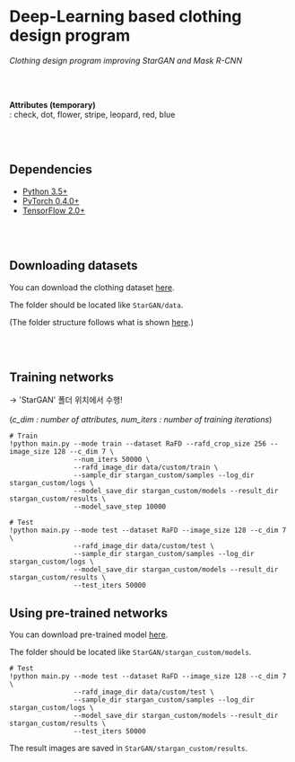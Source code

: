 # Deep-Learning based clothing design program 

_Clothing design program improving StarGAN and Mask R-CNN_

<br><br>


__Attributes (temporary)__<br>
: check, dot, flower, stripe, leopard, red, blue 


<br><br>

## Dependencies
* [Python 3.5+](https://www.continuum.io/downloads)
* [PyTorch 0.4.0+](http://pytorch.org/)
* [TensorFlow 2.0+](https://www.tensorflow.org/)

<br><br>



## Downloading datasets
You can download the clothing dataset [here](https://drive.google.com/drive/folders/12zLjMI1XY0Tl_QK2Gwb8P8V-yLsNvoFU?usp=sharing).
<br>

The folder should be located like `StarGAN/data`.


(The folder structure follows what is shown [here](https://github.com/yunjey/StarGAN/blob/master/jpg/RaFD.md).)


<br><br>


## Training networks 
-> 'StarGAN' 폴더 위치에서 수행!<br><br>
(_c_dim : number of attributes, num_iters : number of training iterations_)

```
# Train
!python main.py --mode train --dataset RaFD --rafd_crop_size 256 --image_size 128 --c_dim 7 \
                --num_iters 50000 \
                --rafd_image_dir data/custom/train \
                --sample_dir stargan_custom/samples --log_dir stargan_custom/logs \
                --model_save_dir stargan_custom/models --result_dir stargan_custom/results \
                --model_save_step 10000
```
```
# Test
!python main.py --mode test --dataset RaFD --image_size 128 --c_dim 7 \
                --rafd_image_dir data/custom/test \
                --sample_dir stargan_custom/samples --log_dir stargan_custom/logs \
                --model_save_dir stargan_custom/models --result_dir stargan_custom/results \
                --test_iters 50000
```


## Using pre-trained networks
You can download pre-trained model [here](https://drive.google.com/drive/folders/1YA8Ju_UAwqj8HBe-G6bPw0F3nXCaUl_J?usp=sharing).<br>

The folder should be located like `StarGAN/stargan_custom/models`.
<br>
```
# Test
!python main.py --mode test --dataset RaFD --image_size 128 --c_dim 7 \
                --rafd_image_dir data/custom/test \
                --sample_dir stargan_custom/samples --log_dir stargan_custom/logs \
                --model_save_dir stargan_custom/models --result_dir stargan_custom/results \
                --test_iters 50000
```

The result images are saved in `StarGAN/stargan_custom/results`.
<br><br>

